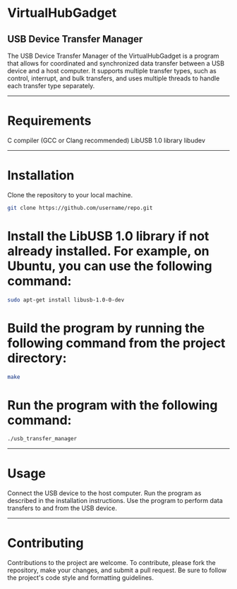 # VirtualHubGadget
## USB Device Transfer Manager
The USB Device Transfer Manager of the VirtualHubGadget is a program that allows for coordinated and synchronized data transfer between a USB device and a host computer. It supports multiple transfer types, such as control, interrupt, and bulk transfers, and uses multiple threads to handle each transfer type separately.
___
# Requirements
C compiler (GCC or Clang recommended)
LibUSB 1.0 library
libudev
___
# Installation
Clone the repository to your local machine.
```bash
git clone https://github.com/username/repo.git
```
# Install the LibUSB 1.0 library if not already installed. For example, on Ubuntu, you can use the following command:
```bash
sudo apt-get install libusb-1.0-0-dev
```
# Build the program by running the following command from the project directory:
```bash
make
```
# Run the program with the following command:
```bash
./usb_transfer_manager
```
___
# Usage
Connect the USB device to the host computer.
Run the program as described in the installation instructions.
Use the program to perform data transfers to and from the USB device.
___
# Contributing

Contributions to the project are welcome. To contribute, please fork the repository, make your changes, and submit a pull request. Be sure to follow the project's code style and formatting guidelines.
